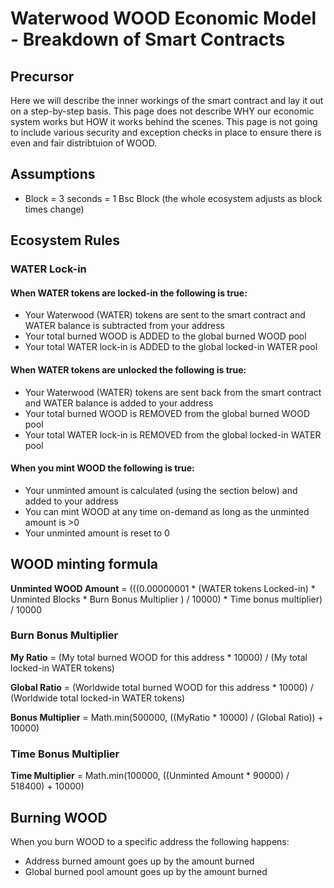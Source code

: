 # Waterwood WOOD Economic Model - Breakdown of Smart Contracts

## Precursor

Here we will describe the inner workings of the smart contract and lay it out on a step-by-step basis. This page does not describe WHY our economic system works but HOW it works behind the scenes. This page is not going to include various security and exception checks in place to ensure there is even and fair distribtuion of WOOD.

## Assumptions

- Block = 3 seconds = 1 Bsc Block (the whole ecosystem adjusts as block times change)

## Ecosystem Rules

### WATER Lock-in

#### When WATER tokens are locked-in the following is true:

- Your Waterwood (WATER) tokens are sent to the smart contract and WATER balance is subtracted from your address
- Your total burned WOOD is ADDED to the global burned WOOD pool
- Your total WATER lock-in is ADDED to the global locked-in WATER pool

#### When WATER tokens are unlocked the following is true:

- Your Waterwood (WATER) tokens are sent back from the smart contract and WATER balance is added to your address
- Your total burned WOOD is REMOVED from the global burned WOOD pool
- Your total WATER lock-in is REMOVED from the global locked-in WATER pool

#### When you mint WOOD the following is true:

- Your unminted amount is calculated (using the section below) and added to your address
- You can mint WOOD at any time on-demand as long as the unminted amount is >0
- Your unminted amount is reset to 0

## WOOD minting formula

**Unminted WOOD Amount** = (((0.00000001 * (WATER tokens Locked-in) * Unminted Blocks * Burn Bonus Multiplier ) / 10000) * Time bonus multiplier) / 10000

### Burn Bonus Multiplier

**My Ratio** = (My total burned WOOD for this address * 10000) / (My total locked-in WATER tokens)

**Global Ratio** = (Worldwide total burned WOOD for this address * 10000) / (Worldwide total locked-in WATER tokens)

**Bonus Multiplier** = Math.min(500000, ((MyRatio * 10000) / (Global Ratio)) + 10000)

### Time Bonus Multiplier

**Time Multiplier** = Math.min(100000, ((Unminted Amount * 90000) / 518400) + 10000)


## Burning WOOD

When you burn WOOD to a specific address the following happens:

- Address burned amount goes up by the amount burned
- Global burned pool amount goes up by the amount burned
